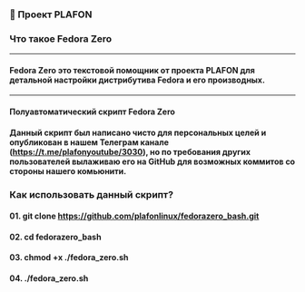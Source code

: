 ### 🚀 Проект PLAFON

### Что такое Fedora Zero

---
#### Fedora Zero это текстовой помощник от проекта PLAFON для детальной настройки дистрибутива Fedora и его производных.
---

#### Полуавтоматический скрипт Fedora Zero

#### Данный скрипт был написано чисто для персональных целей и опубликован в нашем Телеграм канале (https://t.me/plafonyoutube/3030), но по требования других пользователей вылаживаю его на GitHub для возможных коммитов со стороны нашего комьюнити.

### Как использовать данный скрипт?

#### 01. git clone https://github.com/plafonlinux/fedorazero_bash.git

#### 02. cd fedorazero_bash

#### 03. chmod +x ./fedora_zero.sh

#### 04. ./fedora_zero.sh
